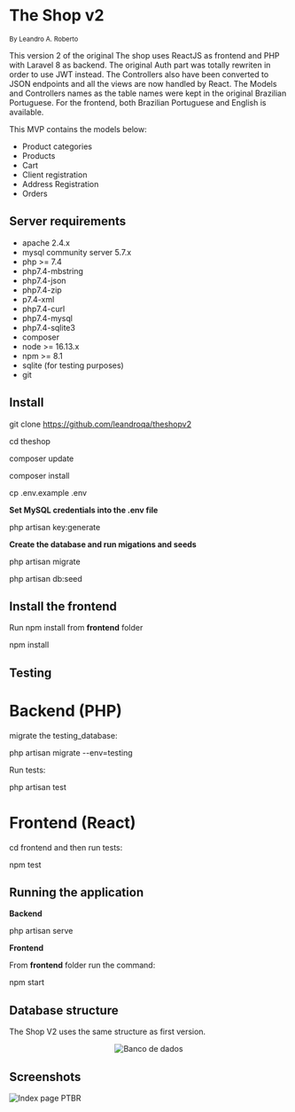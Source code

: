 # The Shop v2

<small>By Leandro A. Roberto</small>

This version 2 of the original The shop uses ReactJS as frontend and PHP with Laravel 8 as backend. The original Auth part was totally rewriten in order to use JWT instead. The Controllers also have been converted to JSON endpoints and all the views are now handled by React.
The Models and Controllers names as the table names were kept in the original Brazilian Portuguese.
For the frontend, both Brazilian Portuguese and English is available.

This MVP contains the models below:

-   Product categories
-   Products
-   Cart
-   Client registration
-   Address Registration
-   Orders

## Server requirements

-   apache 2.4.x
-   mysql community server 5.7.x
-   php >= 7.4
-   php7.4-mbstring
-   php7.4-json
-   php7.4-zip
-   p7.4-xml
-   php7.4-curl
-   php7.4-mysql
-   php7.4-sqlite3
-   composer
-   node >= 16.13.x
-   npm >= 8.1
-   sqlite (for testing purposes)
-   git

## Install

git clone https://github.com/leandroqa/theshopv2

cd theshop

composer update

composer install

cp .env.example .env

**Set MySQL credentials into the .env file**

php artisan key:generate

**Create the database and run migations and seeds**

php artisan migrate

php artisan db:seed

## Install the frontend

Run npm install from **frontend** folder

npm install

## Testing

# Backend (PHP)

migrate the testing_database:

php artisan migrate --env=testing

Run tests:

php artisan test

# Frontend (React)

cd frontend and then run tests:

npm test

## Running the application

**Backend**

php artisan serve

**Frontend**

From **frontend** folder run the command:

npm start

## Database structure

The Shop V2 uses the same structure as first version.

<p align="center">
<img src="https://github.com/leandroqa/theshop/blob/master/docs/EstruturaBancoDados.png" alt="Banco de dados">
</p>

## Screenshots

<img src="https://github.com/leandroqa/theshopv2/blob/master/docs/screenShots/indexPagePTBR.png" alt="Index page PTBR">
